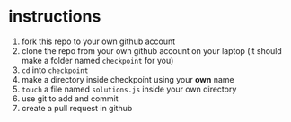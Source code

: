 # instructions

1. fork this repo to your own github account
2. clone the repo from your own github account on your laptop (it should make a folder named `checkpoint` for you)
3. `cd` into `checkpoint`
4. make a directory inside checkpoint using your **own** name
5. `touch` a file named `solutions.js` inside your own directory
6. use git to add and commit
7. create a pull request in github 
